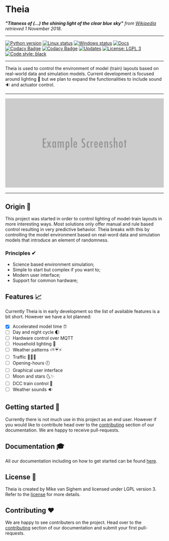 # Theia

***"Titaness of (...) the shining light of the clear blue sky"**
from [Wikipedia](https://en.wikipedia.org/wiki/Theia) retrieved 1 November 2018.*

---

[![Python version](https://img.shields.io/badge/python-3.6%20%7C%203.7-blue.svg)](https://www.python.org/downloads/)
[![Linux status](https://img.shields.io/travis/com/mikevansighem/theia.svg?label=linux)](https://travis-ci.com/mikevansighem/theia)
[![Windows status](https://img.shields.io/appveyor/ci/mikevansighem/theia.svg?label=windows)](https://ci.appveyor.com/project/mikevansighem/theia/branch/master)
[![Docs](https://img.shields.io/website-up-down-green-red/http/shields.io.svg?label=docs)](https://mikevansighem.github.io/theia/)
[![Codacy Badge](https://img.shields.io/codacy/grade/bb3d838b073c489b89232463f0c2cf66.svg)](https://www.codacy.com/app/mikevansighem/theia?utm_source=github.com&amp;utm_medium=referral&amp;utm_content=mikevansighem/theia&amp;utm_campaign=Badge_Grade)
[![Codacy Badge](https://img.shields.io/codacy/coverage/bb3d838b073c489b89232463f0c2cf66.svg)](https://www.codacy.com/app/mikevansighem/theia?utm_source=github.com&utm_medium=referral&utm_content=mikevansighem/theia&utm_campaign=Badge_Coverage)
[![Updates](https://pyup.io/repos/github/mikevansighem/theia/shield.svg)](https://pyup.io/repos/github/mikevansighem/theia/)
[![License: LGPL 3](https://img.shields.io/badge/license-LGPL%203-blue.svg)](LICENSE.md)
[![Code style: black](https://img.shields.io/badge/code%20style-black-000000.svg)](https://github.com/ambv/black)

---

Theia is used to control the environment of model (train) layouts based
on real-world data and simulation models. Current development is focused
around lighting 🌄 but we plan to expand the functionalities to include
sound 🔉 and actuator control.

---

![](docs/images/header.png)

---

## Origin 🌱

This project was started in order to control lighting of model-train
layouts in more interesting ways. Most solutions only offer manual
and rule based control resulting in very predictive behavior. Theia
breaks with this by controlling the model environment based on real-word
data and simulation models that introduce an element of randomness.

### Principles ✔

-   Science based environment simulation;
-   Simple to start but complex if you want to;
-   Modern user interface;
-   Support for common hardware;

## Features 📈

Currently Theia is in early development so the list of available features
is a bit short. However we have a lot planned:

- [x] Accelerated model time ⏰
- [ ] Day and night cycle 🌓
- [ ] Hardware control over MQTT
- [ ] Household lighting 🏡
- [ ] Weather patterns ⛅️☔⚡️
- [ ] Traffic 🚗🚕🚌
- [ ] Opening-hours 🕗
- [ ] Graphical user interface
- [ ] Moon and stars 🌜✨
- [ ] DCC train control 🚂
- [ ] Weather sounds 🔉

## Getting started 🤔

Currently there is not much use in this project as an end user. However
if you would like to contribute head over to the
[contributing](https://mikevansighem.github.io/theia/contibuting) section
of our documentation. We are happy to receive pull-requests.

## Documentation 🎓

All our documentation including on how to get started can be found
[here](https://mikevansighem.github.io/theia).

## License 📃

Theia is created by Mike van Sighem and licensed under LGPL version 3.
Refer to the
[license](https://github.com/mikevansighem/theia/blob/master/LICENSE.md)
for more details.

## Contributing ❤

We are happy to see contributers on the project. Head over to the
[contributing](https://mikevansighem.github.io/theia/contibuting) section
of our documentation and submit your first pull-requests.
